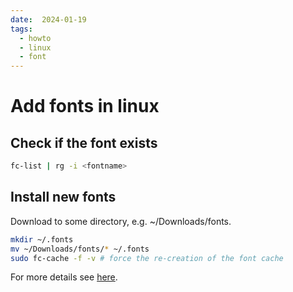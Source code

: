 ```yaml
---
date:  2024-01-19
tags:
  - howto
  - linux
  - font
---
```


# Add fonts in linux

## Check if the font exists

```bash
fc-list | rg -i <fontname>
```

## Install new fonts

Download to some directory, e.g. ~/Downloads/fonts.

```bash
mkdir ~/.fonts
mv ~/Downloads/fonts/* ~/.fonts
sudo fc-cache -f -v # force the re-creation of the font cache
```

For more details see [here](https://wiki.ubuntu.com/Fonts).
